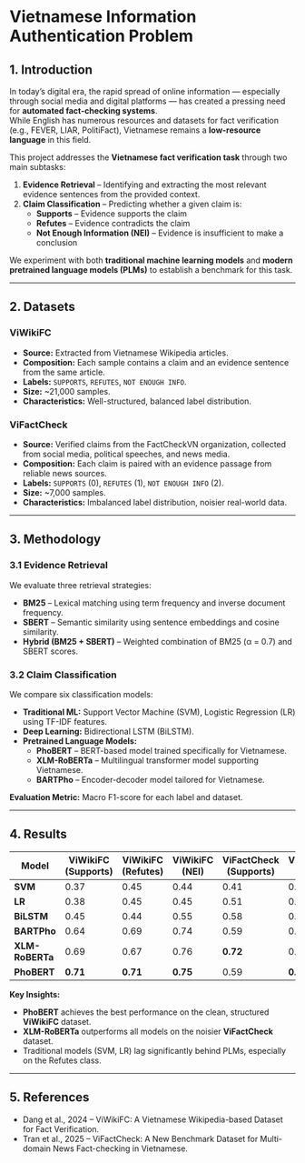 # Vietnamese Information Authentication Problem

## 1. Introduction
In today’s digital era, the rapid spread of online information — especially through social media and digital platforms — has created a pressing need for **automated fact-checking systems**.  
While English has numerous resources and datasets for fact verification (e.g., FEVER, LIAR, PolitiFact), Vietnamese remains a **low-resource language** in this field.

This project addresses the **Vietnamese fact verification task** through two main subtasks:
1. **Evidence Retrieval** – Identifying and extracting the most relevant evidence sentences from the provided context.
2. **Claim Classification** – Predicting whether a given claim is:
   - **Supports** – Evidence supports the claim
   - **Refutes** – Evidence contradicts the claim
   - **Not Enough Information (NEI)** – Evidence is insufficient to make a conclusion

We experiment with both **traditional machine learning models** and **modern pretrained language models (PLMs)** to establish a benchmark for this task.

---

## 2. Datasets

### **ViWikiFC**
- **Source:** Extracted from Vietnamese Wikipedia articles.
- **Composition:** Each sample contains a claim and an evidence sentence from the same article.
- **Labels:** `SUPPORTS`, `REFUTES`, `NOT ENOUGH INFO`.
- **Size:** ~21,000 samples.
- **Characteristics:** Well-structured, balanced label distribution.

### **ViFactCheck**
- **Source:** Verified claims from the FactCheckVN organization, collected from social media, political speeches, and news media.
- **Composition:** Each claim is paired with an evidence passage from reliable news sources.
- **Labels:** `SUPPORTS` (0), `REFUTES` (1), `NOT ENOUGH INFO` (2).
- **Size:** ~7,000 samples.
- **Characteristics:** Imbalanced label distribution, noisier real-world data.

---

## 3. Methodology

### 3.1 Evidence Retrieval
We evaluate three retrieval strategies:
- **BM25** – Lexical matching using term frequency and inverse document frequency.
- **SBERT** – Semantic similarity using sentence embeddings and cosine similarity.
- **Hybrid (BM25 + SBERT)** – Weighted combination of BM25 (α = 0.7) and SBERT scores.

### 3.2 Claim Classification
We compare six classification models:
- **Traditional ML:** Support Vector Machine (SVM), Logistic Regression (LR) using TF-IDF features.
- **Deep Learning:** Bidirectional LSTM (BiLSTM).
- **Pretrained Language Models:**
  - **PhoBERT** – BERT-based model trained specifically for Vietnamese.
  - **XLM-RoBERTa** – Multilingual transformer model supporting Vietnamese.
  - **BARTPho** – Encoder-decoder model tailored for Vietnamese.

**Evaluation Metric:** Macro F1-score for each label and dataset.

---

## 4. Results

| Model          | ViWikiFC (Supports) | ViWikiFC (Refutes) | ViWikiFC (NEI) | ViFactCheck (Supports) | ViFactCheck (Refutes) | ViFactCheck (NEI) |
|----------------|---------------------|--------------------|----------------|------------------------|-----------------------|-------------------|
| **SVM**        | 0.37                | 0.45               | 0.44           | 0.41                   | 0.30                  | 0.37              |
| **LR**         | 0.38                | 0.45               | 0.45           | 0.51                   | 0.42                  | 0.63              |
| **BiLSTM**     | 0.45                | 0.44               | 0.55           | 0.58                   | 0.47                  | 0.65              |
| **BARTPho**    | 0.64                | 0.69               | 0.74           | 0.59                   | 0.55                  | 0.61              |
| **XLM-RoBERTa**| 0.69                | 0.67               | 0.76           | **0.72**                | 0.52                  | **0.70**          |
| **PhoBERT**    | **0.71**            | **0.71**           | **0.75**       | 0.59                   | **0.56**              | 0.59              |

**Key Insights:**
- **PhoBERT** achieves the best performance on the clean, structured **ViWikiFC** dataset.
- **XLM-RoBERTa** outperforms all models on the noisier **ViFactCheck** dataset.
- Traditional models (SVM, LR) lag significantly behind PLMs, especially on the Refutes class.

---

## 5. References


- Dang et al., 2024 – ViWikiFC: A Vietnamese Wikipedia-based Dataset for Fact Verification.
- Tran et al., 2025 – ViFactCheck: A New Benchmark Dataset for Multi-domain News Fact-checking in Vietnamese.



